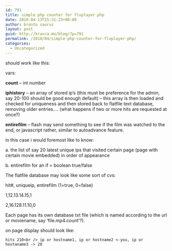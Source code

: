 ```yaml
---
id: 791
title: simple php counter for flvplayer.php
date: 2010-04-13T15:31:23+00:00
author: bronto saurus
layout: post
guid: http://kravca.mu/blog/?p=791
permalink: /2010/04/simple-php-counter-for-flvplayer-php/
categories:
  - Uncategorized
---
```

should work like this:
  
vars:
  
**count** &#8211; int number
  
**iphistory** &#8211; an array of stored ip&#8217;s (this must be preference for the admin, say 20-100 should be good enough default) &#8211; this array is then loaded and checked for uniqueness and then stored back to flatfile text database, removing older entries&#8230;. (what happens if two or more hits are requested at once?)
  
**entirefilm** &#8211; flash may send something to see if the film was watched to the end, or javascript rather, similar to autoadvance feature.

in this case i would foremost like to know:
  
a. the list of say 20 latest unique ips that visited certain page (page with certain movie embedded) in order of appearance
  
b. entirefilm for an if = boolean true/false

The flatfile database may look like some sort of cvs:
  
hit#, uniqueip, entirefilm (1=true, 0=false)
  
1,12.13.14.15,1
  
2,16.128.11.10,0

Each page has its own database txt file (which is named according to the url or moviename, say &#8216;file.mp4.count&#8217;?).

on page display should look like:
  
`hits 210<br />
ip or hostname1, ip or hostname2 <-you, ip or hostaname3 -> 20`